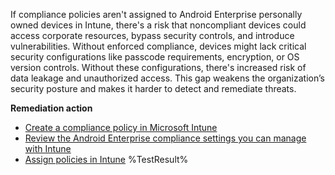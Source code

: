 If compliance policies aren't assigned to Android Enterprise personally owned devices in Intune, there's a risk that noncompliant devices could access corporate resources, bypass security controls, and introduce vulnerabilities. Without enforced compliance, devices might lack critical security configurations like passcode requirements, encryption, or OS version controls. Without these configurations, there's increased risk of data leakage and unauthorized access. This gap weakens the organization’s security posture and makes it harder to detect and remediate threats. 

**Remediation action**

- [Create a compliance policy in Microsoft Intune](https://learn.microsoft.com/intune/intune-service/protect/create-compliance-policy?wt.mc_id=zerotrustrecommendations_automation_content_cnl_csasci)
- [Review the Android Enterprise compliance settings you can manage with Intune](https://learn.microsoft.com/intune/intune-service/protect/compliance-policy-create-android-for-work?wt.mc_id=zerotrustrecommendations_automation_content_cnl_csasci)
- [Assign policies in Intune](https://learn.microsoft.com/intune/intune-service/configuration/device-profile-assign?wt.mc_id=zerotrustrecommendations_automation_content_cnl_csasci)<!--- Results --->
%TestResult%

